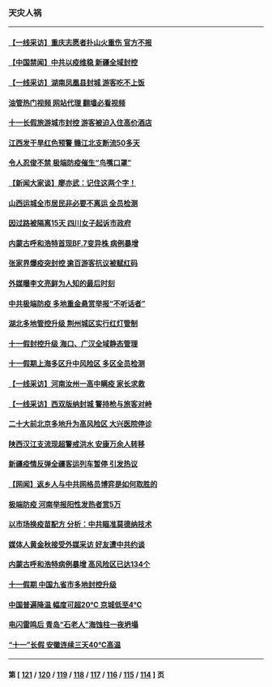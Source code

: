 ### 天灾人祸
---
#### [【一线采访】重庆志愿者扑山火重伤 官方不报](../../pages/ncid280/n13841380.md?10090045) 
#### [【中国禁闻】中共以疫维稳 新疆全域封控](../../pages/ncid280/n13841371.md?10090045) 
#### [【一线采访】湖南凤凰县封城 游客吃不上饭](../../pages/ncid280/n13841274.md?10090045) 
#### [油管热门视频 网站代理 翻墙必看视频](http://209.222.30.114:81/youtube.html?10090045)
#### [十一长假旅游城市封控 游客被迫入住高价酒店](../../pages/ncid280/n13841322.md?10090045) 
#### [江西发干旱红色预警 赣江北支断流50多天](../../pages/ncid280/n13841154.md?10090045) 
#### [令人忍俊不禁 极端防疫催生“鸟嘴口罩”](../../pages/ncid280/n13840707.md?10090045) 
#### [【新闻大家谈】廖亦武：记住这两个字！](../../pages/ncid280/n13840556.md?10090045) 
#### [山西运城全市居民非必要不离运 全员检测](../../pages/ncid280/n13840854.md?10090045) 
#### [因过路被隔离15天 四川女子起诉市政府](../../pages/ncid280/n13840759.md?10090045) 
#### [内蒙古呼和浩特首现BF.7变异株 病例暴增](../../pages/ncid280/n13840684.md?10090045) 
#### [张家界爆疫突封控 逾百游客抗议被赋红码](../../pages/ncid280/n13840508.md?10090045) 
#### [外媒曝李文亮鲜为人知的最后时刻](../../pages/ncid280/n13840198.md?10090045) 
#### [中共极端防疫 多地重金悬赏举报“不听话者”](../../pages/ncid280/n13840396.md?10090045) 
#### [湖北多地管控升级 荆州城区实行红灯管制](../../pages/ncid280/n13839900.md?10090045) 
#### [十一假封控升级 海口、广汉全域静态管理](../../pages/ncid280/n13839788.md?10090045) 
#### [十一假期上海多区升中风险区 多区全员检测](../../pages/ncid280/n13839748.md?10090045) 
#### [【一线采访】河南汝州一高中瞒疫 家长求救](../../pages/ncid280/n13839669.md?10090045) 
#### [【一线采访】西双版纳封城 警持枪与旅客对峙](../../pages/ncid280/n13839313.md?10090045) 
#### [二十大前北京多地升为高风险区 大兴医院停诊](../../pages/ncid280/n13839362.md?10090045) 
#### [陕西汉江支流现超警戒洪水 安康万余人转移](../../pages/ncid280/n13839315.md?10090045) 
#### [新疆疫情反弹全疆客运列车暂停 引发热议](../../pages/ncid280/n13839083.md?10090045) 
#### [【网闻】返乡人与中共网格员博弈是如何取胜的](../../pages/ncid280/n13838976.md?10090045) 
#### [极端防疫 河南举报阳性发热者赏5万](../../pages/ncid280/n13838700.md?10090045) 
#### [以市场换疫苗配方 分析：中共瞄准莫德纳技术](../../pages/ncid280/n13838792.md?10090045) 
#### [媒体人黄金秋接受外媒采访 好友遭中共约谈](../../pages/ncid280/n13838646.md?10090045) 
#### [内蒙古呼和浩特病例暴增 高风险区已达134个](../../pages/ncid280/n13838623.md?10090045) 
#### [十一假期 中国九省市多地封控升级](../../pages/ncid280/n13838534.md?10090045) 
#### [中国普遍降温 幅度可超20℃ 京城低至4℃](../../pages/ncid280/n13838373.md?10090045) 
#### [电闪雷鸣后  青岛“石老人”海蚀柱一夜坍塌](../../pages/ncid280/n13837958.md?10090045) 
#### [“十一”长假 安徽连续三天40℃高温](../../pages/ncid280/n13837861.md?10090045) 

---
#### 第 [ [121](./121.md?10090045) / [120](./120.md?10090045) / [119](./119.md?10090045) / [118](./118.md?10090045) / [117](./117.md?10090045) / [116](./116.md?10090045) / [115](./115.md?10090045) / [114](./114.md?10090045) ] 页

